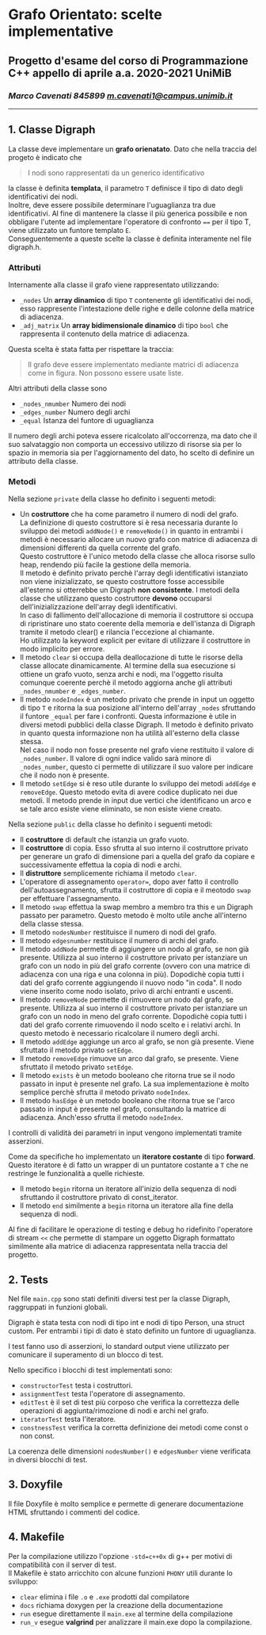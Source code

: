 # Grafo Orientato: scelte implementative
## Progetto d'esame del corso di **Programmazione C++** appello di aprile a.a. 2020-2021 UniMiB
### *Marco Cavenati 845899 m.cavenati1@campus.unimib.it*

---

## 1. Classe Digraph
La classe deve implementare un **grafo orienatato**.
Dato che nella traccia del progeto è indicato che
>I nodi  sono  rappresentati  da  un generico identificativo

la classe è definita **templata**, il parametro `T` definisce il tipo di dato degli identificativi dei nodi.  
Inoltre, deve essere possibile determinare l'uguaglianza tra due identificativi. Al fine di mantenere la classe il più generica possibile e non obbligare l'utente ad implementare l'operatore di confronto `==` per il tipo T, viene utilizzato un funtore templato `E`.  
Conseguentemente a queste scelte la classe è definita interamente nel file digraph.h.

### Attributi
Internamente alla classe il grafo viene rappresentato utilizzando:
- `_nodes` Un **array dinamico** di tipo `T` contenente gli identificativi dei nodi, esso rappresente l'intestazione delle righe e delle colonne della matrice di adiacenza.
- `_adj_matrix` Un **array bidimensionale dinamico** di tipo `bool` che rappresenta il contenuto della matrice di adiacenza.

Questa scelta è stata fatta per rispettare la traccia:
> Il  grafo  deve  essere  implementato mediante matrici di adiacenza come in figura. Non possono essere usate liste.

Altri attributi della classe sono
- `_nodes_nmumber` Numero dei nodi
- `_edges_number` Numero degli archi
- `_equal` Istanza del funtore di uguaglianza

Il numero degli archi poteva essere ricalcolato all'occorrenza, ma dato che il suo salvataggio non comporta un eccessivo utilizzo di risorse sia per lo spazio in memoria sia per l'aggiornamento del dato, ho scelto di definire un attributo della classe.

### Metodi
Nella sezione `private` della classe ho definito i seguenti metodi:
- Un **costruttore** che ha come parametro il numero di nodi del grafo.  
La definizione di questo costruttore si è resa necessaria durante lo sviluppo dei metodi `addNode()` e `removeNode()` in quanto in entrambi i metodi è necessario allocare un nuovo grafo con matrice di adiacenza di dimensioni differenti da quella corrente del grafo.  
Questo costruttore è l'unico metodo della classe che alloca risorse sullo heap, rendendo più facile la gestione della memoria.  
Il metodo è definito privato perchè l'array degli identificativi istanziato non viene inizializzato, se questo costruttore fosse accessibile all'esterno si otterrebbe un Digraph **non consistente**. I metodi della classe che utilizzano questo costruttore **devono** occuparsi dell'inizializzazione dell'array degli identificativi.  
In caso di fallimento dell'allocazione di memoria il costruttore si occupa di ripristinare uno stato coerente della memoria e dell'istanza di Digraph tramite il metodo clear() e rilancia l'eccezione al chiamante.  
Ho utilizzato la keyword explicit per evitare di utilizzare il costruttore in modo implicito per errore.
- Il metodo `clear` si occupa della deallocazione di tutte le risorse della classe allocate dinamicamente. Al termine della sua esecuzione si ottiene un grafo vuoto, senza archi e nodi, ma l'oggetto risulta comunque coerente perchè il metodo aggiorna anche gli attributi `_nodes_nmumber` e `_edges_number`.
- Il metodo `nodeIndex` è un metodo privato che prende in input un oggetto di tipo `T` e ritorna la sua posizione all'interno dell'array `_nodes` sfruttando il funtore `_equal` per fare i confronti. Questa informazione è utile in diversi metodi pubblici della classe Digraph. Il metodo è definito privato in quanto questa informazione non ha utilità all'esterno della classe stessa.  
Nel caso il nodo non fosse presente nel grafo viene restituito il valore di `_nodes_number`. Il valore di ogni indice valido sarà minore di `_nodes_number`, questo ci permette di utilizzare il suo valore per indicare che il nodo non è presente.
- Il metodo `setEdge` si è reso utile durante lo sviluppo dei metodi `addEdge` e `removeEdge`. Questo metodo evita di avere codice duplicato nei due metodi. Il metodo prende in input due vertici che identificano un arco e se tale arco esiste viene eliminato, se non esiste viene creato.

Nella sezione `public` della classe ho definito i seguenti metodi:
- Il **costruttore** di default che istanzia un grafo vuoto.
- Il **costruttore** di copia. Esso sfrutta al suo interno il costruttore privato per generare un grafo di dimensione pari a quella del grafo da copiare e successivamente effettua la copia di nodi e archi.
- Il **distruttore** semplicemente richiama il metodo `clear`.
- L'operatore di assegnamento `operator=`, dopo aver fatto il controllo dell'autoassegnamento, sfrutta il costruttore di copia e il meotodo `swap` per effettuare l'assegnamento.
- Il metodo `swap` effettua la swap membro a membro tra this e un Digraph passato per parametro. Questo metodo è molto utile anche all'interno della classe stessa.
- Il metodo `nodesNumber` restituisce il numero di nodi del grafo.
- Il metodo `edgesnumber` restituisce il numero di archi del grafo.
- Il metodo `addNode` permette di aggiungere un nodo al grafo, se non già presente. Utilizza al suo interno il costruttore privato per istanziare un grafo con un nodo in più del grafo corrente (ovvero con una matrice di adiacenza con una riga e una colonna in più). Dopodichè copia tutti i dati del grafo corrente aggiungendo il nuovo nodo "in coda". Il nodo viene inserito come nodo isolato, privo di archi entranti e uscenti.
- Il metodo `removeNode` permette di rimuovere un nodo dal grafo, se presente. Utilizza al suo interno il costruttore privato per istanziare un grafo con un nodo in meno del grafo corrente. Dopodichè copia tutti i dati del grafo corrente rimuovendo il nodo scelto e i relativi archi. In questo metodo è necessario ricalcolare il numero degli archi.
- Il metodo `addEdge` aggiunge un arco al grafo, se non già presente. Viene sfruttato il metodo privato `setEdge`.
- Il metodo `removeEdge` rimuove un arco dal grafo, se presente. Viene sfruttato il metodo privato `setEdge`.
- Il metodo `exists` è un metodo booleano che ritorna true se il nodo passato in input è presente nel grafo. La sua implementazione è molto semplice perchè sfrutta il metodo privato `nodeIndex`.
- Il metodo `hasEdge` è un metodo booleano che ritorna true se l'arco passato in input è presente nel grafo, consultando la matrice di adiacenza. Anch'esso sfrutta il metodo `nodeIndex`.

I controlli di validità dei parametri  in input vengono implementati tramite asserzioni.

Come da specifiche ho implementato un **iteratore costante** di tipo **forward**. Questo iteratore è di fatto un wrapper di un puntatore costante a `T` che ne restringe le funzionalità a quelle richieste.
- Il metodo `begin` ritorna un iteratore all'inizio della sequenza di nodi sfruttando il costruttore privato di const_iterator.
- Il metodo `end` similmente a `begin` ritorna un iteratore alla fine della sequenza di nodi.

Al fine di facilitare le operazione di testing e debug ho ridefinito l'operatore di stream `<<` che permette di stampare un oggetto Digraph formattato similmente alla matrice di adiacenza rappresentata nella traccia del progetto.

## 2. Tests
Nel file `main.cpp` sono stati definiti diversi test per la classe Digraph, raggruppati in funzioni globali.

Digraph è stata testa con nodi di tipo int e nodi di tipo Person, una struct custom. Per entrambi i tipi di dato è stato definito un funtore di uguaglianza.

I test fanno uso di asserzioni, lo standard output viene utilizzato per comunicare il superamento di un blocco di test.

Nello specifico i blocchi di test implementati sono:
- `constructorTest` testa i costruttori.
- `assignmentTest` testa l'operatore di assegnamento.
- `editTest` è il set di test più corposo che verifica la correttezza delle operazioni di aggiunta/rimozione di nodi e archi nel grafo.
- `iteratorTest` testa l'iteratore.
- `constnessTest` verifica la corretta definizione dei metodi come const o non const.

La coerenza delle dimensioni `nodesNumber()` e `edgesNumber` viene verificata in diversi blocchi di test.

## 3. Doxyfile
Il file Doxyfile è molto semplice e permette di generare documentazione HTML sfruttando i commenti del codice.

## 4. Makefile
Per la compilazione utilizzo l'opzione `-std=c++0x` di g++ per motivi di compatibilità con il server di test.  
Il Makefile è stato arricchito con alcune funzioni `PHONY` utili durante lo sviluppo:
- `clear` elimina i file `.o` e `.exe` prodotti dal compilatore
- `docs` richiama doxygen per la creazione della documentazione
- `run` esegue direttamente il `main.exe` al termine della compilazione
- `run_v` esegue **valgrind** per analizzare il main.exe dopo la compilazione.